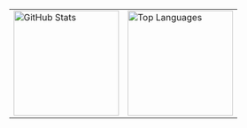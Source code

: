 <table>
  <tr>
    <td>
<picture>
<source
    media="(prefers-color-scheme: dark)"
    srcset="https://github-readme-stats.vercel.app/api?username=julioccjesus&theme=dark&show_icons=true&include_all_commits=true&icon_color=4B0082"
  />
</picture>
        <source
          media="(prefers-color-scheme: dark), (prefers-color-scheme: no-preference)"
          srcset="https://github-readme-stats.vercel.app/api?username=julioccjesus&theme=default&show_icons=true&include_all_commits=true&icon_color=000000"
        />
        <img
          alt="GitHub Stats"
          src="https://github-readme-stats.vercel.app/api?username=julioccjesus&theme=default&show_icons=true&include_all_commits=true&icon_color=000000"
          height="190"
        />
      </picture>
    </td>
    <td>
      <picture>
        <source
          media="(prefers-color-scheme: dark)"
          srcset="https://github-readme-stats.vercel.app/api/top-langs?username=julioccjesus&layout=compact&theme=dark"
        />
        <source
          media="(prefers-color-scheme: light), (prefers-color-scheme: no-preference)"
          srcset="https://github-readme-stats.vercel.app/api/top-langs?username=julioccjesus&layout=compact&theme=default"
        />
        <img
          alt="Top Languages"
          src="https://github-readme-stats.vercel.app/api/top-langs?username=julioccjesus&layout=compact&theme=default"
          height="190"
        />
      </picture>
    </td>
  </tr>
</table>
